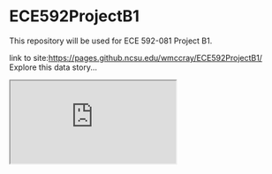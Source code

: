 # ECE592ProjectB1
This repository will be used for ECE 592-081 Project B1. 

link to site:https://pages.github.ncsu.edu/wmccray/ECE592ProjectB1/
Explore this data story...
<iframe src="https://docs.google.com/document/d/e/2PACX-1vSLYfs6nF6KxXBVPxiOuYWaulCgUuwMafqvFvcF_rDPSOgX-7fJeJuQogvUYsEVO_yC9nBNbsnZpt-M/pub?embedded=true"></iframe>

